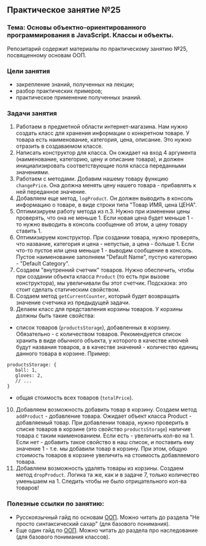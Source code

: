 ## Практическое занятие №25

### Тема: Основы объектно-ориентированного программирования в JavaScript. Классы и объекты.

Репозитарий содержит материалы по практическому занятию №25, посвященному основам ООП.

### Цели занятия
- закрепление знаний, полученных на лекции;
- разбор практических примеров;
- практическое применение полученных знаний.

### Задачи занятия
1. Работаем в предметной области интернет-магазина. Нам нужно создать класс для хранения информации о конкретном товаре. У товара есть наименование, категория, цена, описание. Это нужно отразить в создаваемом классе.
2. Написать конструктор для класса. Он ожидает на вход 4 аргумента (наименование, категорию, цену и описание товара), и должен инициализировать соответствующие поля класса переданными значениями.
3. Работаем с методами. Добавим нашему товару функцию `changePrice`. Она должна менять цену нашего товара - прибавлять к ней переданное значение.
4. Добавляем еще метод, `logProduct`. Он должен выводить в консоль информацию о товаре, в виде строки типа "Товар ИМЯ, цена ЦЕНА".
5. Оптимизируем работу метода из п.3. Нужно при изменении цены проверять, что она не меньше 1. Если новая цена будет меньше 1 - то нужно выводить в консоль сообщение об этом, а цену товару ставить 1.
6. Оптимизируем конструктор. При создании товара, нужно проверять, что название, категория и цена - непустые, а цена - больше 1. Если что-то пустое или цена меньше 1 - выводим сообщение в консоль. Пустое наименование заполняем "Default Name", пустую категорию - "Default Category".
7. Создаем "внутренний счетчик" товаров. Нужно обеспечить, чтобы при создании объекта класса `Product` (то есть при вызове конструктора), мы увеличивали бы этот счетчик. Подсказка: это стоит сделать статическим свойством.
8. Создаем метод `getCurrentCounter`, который будет возвращать значение счетчика из предыдущей задачи.
9. Делаем класс для представления корзины товаров. У корзины должны быть такие свойства:
 - список товаров (`productsStorage`), добавленных в корзину. Обязательно - с количеством товаров. Рекомендуется список хранить в виде обычного объекта, у которого в качестве ключей будут названия товаров, а в качестве значений - количество единиц данного товара в корзине. Пример:
 ```
 productsStorage: {
    ball: 1,
    gloves: 2,
    // ...
 }
 ```
 - общая стоимость всех товаров (`totalPrice`).
10. Добавляем возможность добавить товар в корзину. Создаем метод `addProduct` - добавление товара. Ожидает объект класса Product - добавляемый товар. При добавлении товара, нужно проверить в списке товаров в корзине (это свойство `productsStorage`) наличие товара с таким наименованием. Если есть - увеличить кол-во на 1. Если нет - добавить такое свойство в наш список, и поставить ему значение 1 - т.е. мы добавили товар в корзину. При этом, общую стоимость товаров в корзине увеличить на стоимость добавляемого товара.
11. Добавляем возможность удалять товары из корзины. Создаем метод `dropProduct`. Логика та же, как и в задаче 7, только количество уменьшаем на 1. Следить чтобы не было отрицательного кол-ва товаров!

### Полезные ссылки по занятию:
 - Русскоязычный гайд по основам [ООП](https://learn.javascript.ru/class). Можно читать до раздела "Не просто синтаксический сахар" (для базового понимания).
 - Еще один гайд по [ООП](https://proglib.io/p/uchebnik-po-javascript-oop-na-prostyh-primerah-2022-06-26). Можно читать до раздела про наследование (для базового понимания классов).